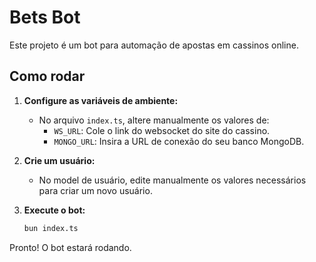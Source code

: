 # Bets Bot

Este projeto é um bot para automação de apostas em cassinos online.

## Como rodar

1. **Configure as variáveis de ambiente:**
    - No arquivo `index.ts`, altere manualmente os valores de:
      - `WS_URL`: Cole o link do websocket do site do cassino.
      - `MONGO_URL`: Insira a URL de conexão do seu banco MongoDB.

2. **Crie um usuário:**
    - No model de usuário, edite manualmente os valores necessários para criar um novo usuário.

3. **Execute o bot:**
    ```bash
    bun index.ts
    ```

Pronto! O bot estará rodando.